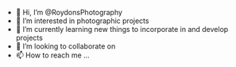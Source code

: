 - 👋 Hi, I’m @RoydonsPhotography
- 👀 I’m interested in photographic projects
- 🌱 I’m currently learning new things to incorporate in and develop projects
- 💞️ I’m looking to collaborate on 
- 📫 How to reach me ...

<!---
RoydonsPhotography/RoydonsPhotography is a ✨ special ✨ repository because its `README.md` (this file) appears on your GitHub profile.
You can click the Preview link to take a look at your changes.
--->
